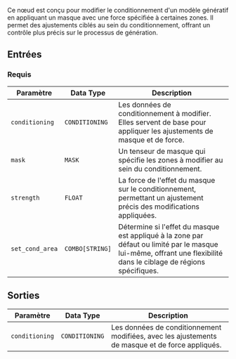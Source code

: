 Ce nœud est conçu pour modifier le conditionnement d'un modèle génératif en appliquant un masque avec une force spécifiée à certaines zones. Il permet des ajustements ciblés au sein du conditionnement, offrant un contrôle plus précis sur le processus de génération.

## Entrées

### Requis

| Paramètre     | Data Type | Description |
|---------------|--------------|-------------|
| `conditioning` | `CONDITIONING` | Les données de conditionnement à modifier. Elles servent de base pour appliquer les ajustements de masque et de force. |
| `mask`        | `MASK`       | Un tenseur de masque qui spécifie les zones à modifier au sein du conditionnement. |
| `strength`    | `FLOAT`      | La force de l'effet du masque sur le conditionnement, permettant un ajustement précis des modifications appliquées. |
| `set_cond_area` | `COMBO[STRING]` | Détermine si l'effet du masque est appliqué à la zone par défaut ou limité par le masque lui-même, offrant une flexibilité dans le ciblage de régions spécifiques. |

## Sorties

| Paramètre     | Data Type | Description |
|---------------|--------------|-------------|
| `conditioning` | `CONDITIONING` | Les données de conditionnement modifiées, avec les ajustements de masque et de force appliqués. |
